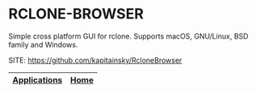 # RCLONE-BROWSER

 Simple cross platform GUI for rclone. Supports macOS, GNU/Linux, BSD family and Windows.

 SITE: https://github.com/kapitainsky/RcloneBrowser

 | [Applications](https://portable-linux-apps.github.io/apps.html) | [Home](https://portable-linux-apps.github.io)
 | --- | --- |
 
